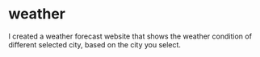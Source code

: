 # weather

I created a weather forecast website that shows the weather condition of different selected city, based on the city you select.
